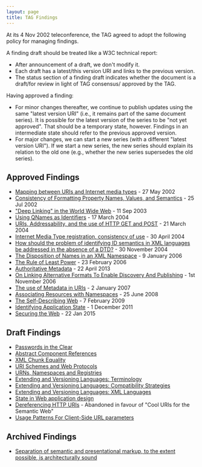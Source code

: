 ```yaml
---
layout: page
title: TAG Findings
---
```


At its 4 Nov 2002 teleconference, the TAG agreed to adopt the following policy for managing findings.

A finding draft should be treated like a W3C technical report:

* After announcement of a draft, we don't modify it.
* Each draft has a latest/this version URI and links to the previous version.
* The status section of a finding draft indicates whether the document is a draft/for review in light of TAG consensus/ approved by the TAG.

Having approved a finding:

* For minor changes thereafter, we continue to publish updates using the same "latest version URI" (i.e., it remains part of the same document series). It is possible for the latest version of the series to be "not yet approved". That should be a temporary state, however. Findings in an intermediate state should refer to the previous approved version.
* For major changes, we can start a new series (with a different "latest version URI"). If we start a new series, the new series should explain its relation to the old one (e.g., whether the new series supersedes the old series).

## Approved Findings

* [Mapping between URIs and Internet media types](http://www.w3.org/2001/tag/2002/01-uriMediaType-9) - 27 May 2002
* [Consistency of Formatting Property Names, Values, and Semantics](http://www.w3.org/2001/tag/doc/formatting-properties.html) - 25 Jul 2002
* ["Deep Linking" in the World Wide Web](http://www.w3.org/2001/tag/doc/deeplinking-20030911) - 11 Sep 2003
* [Using QNames as Identifiers](http://www.w3.org/2001/tag/doc/qnameids.html) - 17 March 2004
* [URIs, Addressability, and the use of HTTP GET and POST](http://www.w3.org/2001/tag/doc/whenToUseGet.html) - 21 March 2004
* [Internet Media Type registration, consistency of use](http://www.w3.org/2001/tag/2004/0430-mime) - 30 April 2004
* [How should the problem of identifying ID semantics in XML languages be addressed in the absence of a DTD?](http://www.w3.org/2001/tag/doc/xmlIDSemantics-32.html) - 30 November 2004
* [The Disposition of Names in an XML Namespace](http://www.w3.org/2001/tag/doc/namespaceState.html) - 9 January 2006
* [The Rule of Least Power](http://www.w3.org/2001/tag/doc/leastPower.html) - 23 February 2006
* [Authoritative Metadata](http://www.w3.org/2001/tag/doc/mime-respect-20130422) - 22 April 2013
* [On Linking Alternative Formats To Enable Discovery And Publishing](http://www.w3.org/2001/tag/doc/alternatives-discovery.html) - 1st November 2006
* [The use of Metadata in URIs](http://www.w3.org/2001/tag/doc/metaDataInURI-31.html) - 2 January 2007
* [Associating Resources with Namespaces](http://www.w3.org/2001/tag/doc/nsDocuments/) - 25 June 2008
* [The Self-Describing Web](http://www.w3.org/2001/tag/doc/selfDescribingDocuments.html) - 7 February 2009
* [Identifying Application State](http://www.w3.org/2001/tag/doc/IdentifyingApplicationState) - 1 December 2011
* [Securing the Web](http://www.w3.org/2001/tag/doc/web-https) - 22 Jan 2015


## Draft Findings

* [Passwords in the Clear](http://www.w3.org/2001/tag/doc/passwordsInTheClear-52)
* [Abstract Component References](http://www.w3.org/2001/tag/doc/abstractComponentRefs.html)
* [XML Chunk Equality](http://www.w3.org/2001/tag/doc/xmlChunkEquality.html)
* [URI Schemes and Web Protocols](http://www.w3.org/2001/tag/doc/SchemeProtocols.html)
* [URNs, Namespaces and Registries](http://www.w3.org/2001/tag/doc/URNsAndRegistries-50.html)
* [Extending and Versioning Languages: Terminology](http://www.w3.org/2001/tag/doc/versioning)
* [Extending and Versioning Languages: Compatibility Strategies](http://www.w3.org/2001/tag/doc/versioning-compatibility-strategies)
* [Extending and Versioning Languages: XML Languages](http://www.w3.org/2001/tag/doc/versioning-xml)
* [State in Web application design](http://www.w3.org/2001/tag/doc/state.html)
* [Dereferencing HTTP URIs](http://www.w3.org/2001/tag/doc/httpRange-14/2007-08-31/HttpRange-14) - Abandoned in favour of "Cool URIs for the Semantic Web"
* [Usage Patterns For Client-Side URL parameters](http://www.w3.org/TR/hash-in-uri/)


## Archived Findings

* [Separation of semantic and presentational markup, to the extent possible, is architecturally sound](http://www.w3.org/2001/tag/doc/contentPresentation-26.html)
